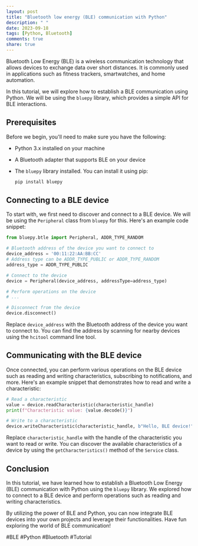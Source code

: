 ```yaml
---
layout: post
title: "Bluetooth low energy (BLE) communication with Python"
description: " "
date: 2023-09-18
tags: [Python, Bluetooth]
comments: true
share: true
---
```


Bluetooth Low Energy (BLE) is a wireless communication technology that allows devices to exchange data over short distances. It is commonly used in applications such as fitness trackers, smartwatches, and home automation.

In this tutorial, we will explore how to establish a BLE communication using Python. We will be using the `bluepy` library, which provides a simple API for BLE interactions.

## Prerequisites

Before we begin, you'll need to make sure you have the following:

- Python 3.x installed on your machine
- A Bluetooth adapter that supports BLE on your device
- The `bluepy` library installed. You can install it using pip:

    ```python
    pip install bluepy
    ```

## Connecting to a BLE device

To start with, we first need to discover and connect to a BLE device. We will be using the `Peripheral` class from `bluepy` for this. Here's an example code snippet:

```python
from bluepy.btle import Peripheral, ADDR_TYPE_RANDOM

# Bluetooth address of the device you want to connect to
device_address = '00:11:22:AA:BB:CC'
# Address type can be ADDR_TYPE_PUBLIC or ADDR_TYPE_RANDOM
address_type = ADDR_TYPE_PUBLIC

# Connect to the device
device = Peripheral(device_address, addressType=address_type)

# Perform operations on the device
# ...

# Disconnect from the device
device.disconnect()
```

Replace `device_address` with the Bluetooth address of the device you want to connect to. You can find the address by scanning for nearby devices using the `hcitool` command line tool.

## Communicating with the BLE device

Once connected, you can perform various operations on the BLE device such as reading and writing characteristics, subscribing to notifications, and more. Here's an example snippet that demonstrates how to read and write a characteristic:

```python
# Read a characteristic
value = device.readCharacteristic(characteristic_handle)
print(f"Characteristic value: {value.decode()}")

# Write to a characteristic
device.writeCharacteristic(characteristic_handle, b"Hello, BLE device!")
```

Replace `characteristic_handle` with the handle of the characteristic you want to read or write. You can discover the available characteristics of a device by using the `getCharacteristics()` method of the `Service` class.

## Conclusion

In this tutorial, we have learned how to establish a Bluetooth Low Energy (BLE) communication with Python using the `bluepy` library. We explored how to connect to a BLE device and perform operations such as reading and writing characteristics.

By utilizing the power of BLE and Python, you can now integrate BLE devices into your own projects and leverage their functionalities. Have fun exploring the world of BLE communication!

#BLE #Python #Bluetooth #Tutorial